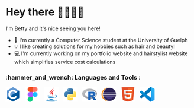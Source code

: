 <div id = header algin = "center">
  <h1>Hey there 👩🏻‍💻👋</h1>
</div>
<div>
I'm Betty and it's nice seeing you here!

- 🏫 I'm currently a Computer Science student at the University of Guelph
- 💡 I like creating solutions for my hobbies such as hair and beauty!
- 💻 I'm currently working on my portfolio website and hairstylist website which simplifies service cost calculations
</div>
<div>
  <h3>:hammer_and_wrench: Languages and Tools :</h3>
<img src="https://github.com/devicons/devicon/blob/master/icons/c/c-original.svg" width="40" height="40"/> &nbsp;
<img src="https://github.com/devicons/devicon/blob/master/icons/figma/figma-original.svg" width="40" height="40"/> &nbsp;
<img src="https://github.com/devicons/devicon/blob/master/icons/java/java-original.svg" width="40" height="40"/> &nbsp;
<img src="https://github.com/devicons/devicon/blob/master/icons/python/python-original.svg" width="40" height="40"/> &nbsp;
<img src="https://github.com/devicons/devicon/blob/master/icons/r/r-original.svg" width="40" height="40"/> &nbsp;
<img src="https://github.com/devicons/devicon/blob/master/icons/eclipse/eclipse-original.svg"width="40" height="40"/> &nbsp;
<img src="https://github.com/devicons/devicon/blob/master/icons/html5/html5-original.svg" width="40" height="40"/> &nbsp;
<img src ="https://github.com/devicons/devicon/blob/master/icons/vscode/vscode-original.svg" width="40" height="40"/> &nbsp;
</div>

